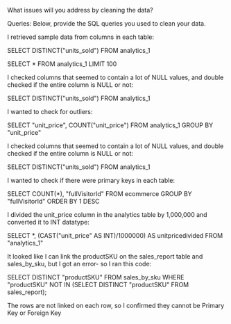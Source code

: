 What issues will you address by cleaning the data?





Queries:
Below, provide the SQL queries you used to clean your data. 

I retrieved sample data from columns in each table:

SELECT DISTINCT("units_sold") FROM analytics_1

SELECT * FROM analytics_1 LIMIT 100

I checked columns that seemed to contain a lot of NULL values, and double checked if the entire column is NULL or not:

SELECT DISTINCT("units_sold") FROM analytics_1

I wanted to check for outliers:

SELECT "unit_price", COUNT("unit_price") FROM analytics_1 GROUP BY "unit_price" 


I checked columns that seemed to contain a lot of NULL values, and double checked if the entire column is NULL or not: 

SELECT DISTINCT("units_sold")
FROM analytics_1  

I wanted to check if there were primary keys in each table: 

SELECT COUNT(*), "fullVisitorId"
FROM ecommerce
GROUP BY "fullVisitorId"
ORDER BY 1 DESC   

I divided the unit_price column in the analytics table by 1,000,000 and converted it to INT datatype: 

SELECT *, (CAST("unit_price" AS INT)/1000000) AS unitpricedivided 
FROM "analytics_1"

It looked like I can link the productSKU on the sales_report table and sales_by_sku, but I got an error- so I ran this code: 

SELECT DISTINCT "productSKU" FROM sales_by_sku
WHERE "productSKU" NOT IN (SELECT DISTINCT "productSKU" FROM sales_report); 

The rows are not linked on each row, so I confirmed they cannot be Primary Key or Foreign Key


